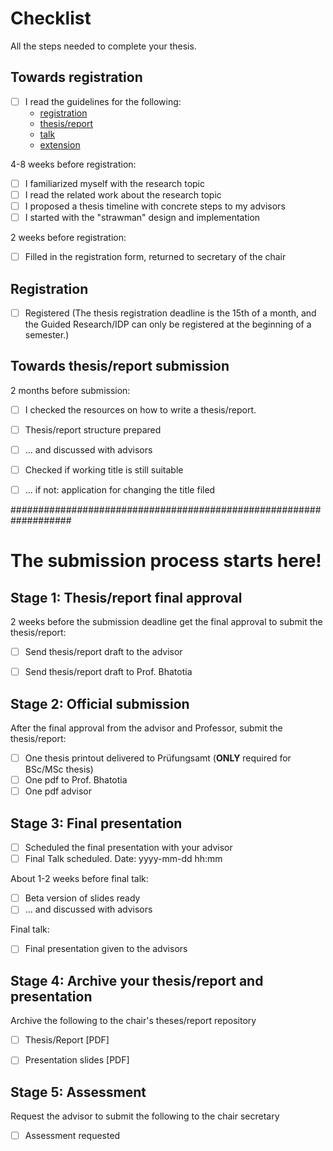 # Checklist

All the steps needed to complete your thesis.

## Towards registration

* [ ] I read the guidelines for the following:
    - [registration](registration/REGISTER-README.md)
    - [thesis/report](thesis/THESIS-README.md)
    - [talk](talk/TALK-README.md)
    - [extension](extension/EXTEND-README.md)
    
4-8 weeks before registration:
* [ ] I familiarized myself with the research topic
* [ ] I read the related work about the research topic
* [ ] I proposed a thesis timeline with concrete steps to my advisors
* [ ] I started with the "strawman" design and implementation

2 weeks before registration:
* [ ] Filled in the registration form, returned to secretary of the chair

## Registration

* [ ] Registered (The thesis registration deadline is the 15th of a month, and the Guided Research/IDP can only be registered at the beginning of a semester.)


## Towards thesis/report submission

2 months before submission:
* [ ] I checked the resources on how to write a thesis/report.
* [ ] Thesis/report structure prepared
* [ ] ... and discussed with advisors
* [ ] Checked if working title is still suitable
* [ ] ... if not: application for changing the title filed


###################################################################
# The submission process starts here!

## Stage 1: Thesis/report final approval

2 weeks before the submission deadline get the final approval to submit the thesis/report:
* [ ] Send thesis/report draft to the advisor
* [ ] Send thesis/report draft to Prof. Bhatotia


## Stage 2: Official submission

After the final approval from the advisor and Professor, submit the thesis/report:
* [ ] One thesis printout delivered to Prüfungsamt (**ONLY** required for BSc/MSc thesis)
* [ ] One pdf to Prof. Bhatotia
* [ ] One pdf advisor

## Stage 3: Final presentation

* [ ] Scheduled the final presentation with your advisor
* [ ] Final Talk scheduled. Date: yyyy-mm-dd hh:mm

About 1-2 weeks before final talk:
* [ ] Beta version of slides ready
* [ ] ... and discussed with advisors

Final talk:
* [ ] Final presentation given to the advisors


## Stage 4: Archive your thesis/report and presentation

Archive the following  to the chair's theses/report repository
* [ ] Thesis/Report [PDF]
* [ ] Presentation slides [PDF]


## Stage 5: Assessment

Request the advisor to submit the following to the chair secretary
* [ ] Assessment requested
